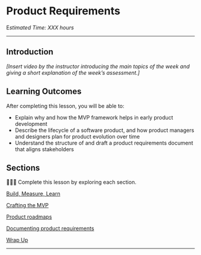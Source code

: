 # Product Requirements

E*stimated Time: XXX hours*

---

## Introduction

*[Insert video by the instructor introducing the main topics of the week and giving a short explanation of the week’s assessment.]*




## **Learning Outcomes**

After completing this lesson, you will be able to:

- Explain why and how the MVP framework helps in early product development 
- Describe the lifecycle of a software product, and how product managers and designers plan for product evolution over time
- Understand the structure of and draft a product requirements document that aligns stakeholders 


## Sections

<aside>

👩🏿‍🏫 Complete this lesson by exploring each section. 

</aside>

[Build, Measure, Learn](product-requirements/build-measure-learn.md)

[Crafting the MVP](product-requirements/mvp.md)

[Product roadmaps](product-requirements/roadmaps.md)

[Documenting product requirements](product-requirements/documentation.md)

[Wrap Up](product-requirements/wrap-up.md)


---
